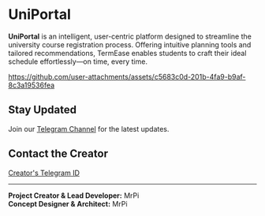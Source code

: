 # UniPortal

**UniPortal** is an intelligent, user-centric platform designed to streamline the university course registration process. Offering intuitive planning tools and tailored recommendations, TermEase enables students to craft their ideal schedule effortlessly—on time, every time.

https://github.com/user-attachments/assets/c5683c0d-201b-4fa9-b9af-8c3a19536fea

## Stay Updated
Join our [Telegram Channel](https://t.me/MrPiJournal) for the latest updates.

## Contact the Creator
[Creator's Telegram ID](https://t.me/ImMrpi)

---

**Project Creator & Lead Developer:** MrPi  
**Concept Designer & Architect:** MrPi
